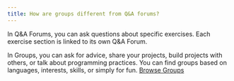 ```yaml
---
title: How are groups different from Q&A forums?
---
```


In Q&A Forums, you can ask questions about specific exercises. Each exercise section is linked to its own Q&A Forum.

In Groups, you can ask for advice, share your projects, build projects with others, or talk about programming practices. You can find groups based on languages, interests, skills, or simply for fun. [Browse Groups](http://www.codecademy.com/groups)
